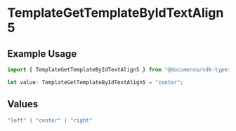 # TemplateGetTemplateByIdTextAlign5

## Example Usage

```typescript
import { TemplateGetTemplateByIdTextAlign5 } from "@documenso/sdk-typescript/models/operations";

let value: TemplateGetTemplateByIdTextAlign5 = "center";
```

## Values

```typescript
"left" | "center" | "right"
```